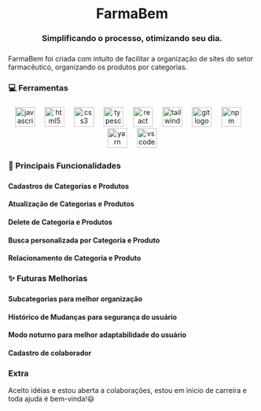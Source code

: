 <h1 align="center">FarmaBem</h1>

###

<h3 align="center"> Simplificando o processo, otimizando seu dia.</h3>

###

<p align="left">FarmaBem foi criada com intuito de facilitar a organização de sites do setor farmacêutico, organizando os produtos por categorias.</p>

###

<h3 align="left">💻 Ferramentas</h3>

###

<div align="center">
  <img src="https://cdn.jsdelivr.net/gh/devicons/devicon/icons/javascript/javascript-original.svg" height="40" alt="javascript logo"  />
  <img width="12" />
  <img src="https://cdn.jsdelivr.net/gh/devicons/devicon/icons/html5/html5-original.svg" height="40" alt="html5 logo"  />
  <img width="12" />
  <img src="https://cdn.jsdelivr.net/gh/devicons/devicon/icons/css3/css3-original.svg" height="40" alt="css3 logo"  />
  <img width="12" />
  <img src="https://cdn.jsdelivr.net/gh/devicons/devicon/icons/typescript/typescript-original.svg" height="40" alt="typescript logo"  />
  <img width="12" />
  <img src="https://cdn.jsdelivr.net/gh/devicons/devicon/icons/react/react-original.svg" height="40" alt="react logo"  />
  <img width="12" />
  <img src="https://cdn.jsdelivr.net/gh/devicons/devicon/icons/tailwindcss/tailwindcss-original-wordmark.svg" height="40" alt="tailwindcss logo"  />
  <img width="12" />
  <img src="https://cdn.jsdelivr.net/gh/devicons/devicon/icons/git/git-original.svg" height="40" alt="git logo"  />
  <img width="12" />
  <img src="https://cdn.jsdelivr.net/gh/devicons/devicon/icons/npm/npm-original-wordmark.svg" height="40" alt="npm logo"  />
  <img width="12" />
  <img src="https://cdn.jsdelivr.net/gh/devicons/devicon/icons/yarn/yarn-original.svg" height="40" alt="yarn logo"  />
  <img width="12" />
  <img src="https://cdn.jsdelivr.net/gh/devicons/devicon/icons/vscode/vscode-original.svg" height="40" alt="vscode logo"  />
</div>

###

<h3 align="left"> 🚀 Principais Funcionalidades </h3>

###

<div>
<p align="left">  <h4>Cadastros de Categorias e Produtos</h4> 
<h4>Atualização de Categorias e Produtos</h4> 
<h4>Delete de Categoria e Produtos</h4>
<h4>Busca personalizada por Categoria e Produto</h4>
<h4>Relacionamento de Categoria e Produto</h4> 
</p> 
</div>

###

<h3 align="left"> ✨ Futuras Melhorias </h3>

###

<p align="left"> 
  <h4>Subcategorias para melhor organização</h4> 
<h4> Histórico de Mudanças para segurança do usuário</h4> 
<h4> Modo noturno para melhor adaptabilidade do usuário </h4>
<h4>Cadastro de colaborador</h4>

</p>

<div> 
  <h3>Extra </h3>
  <p> Aceito idéias e estou aberta a colaborações, estou em inicio de carreira e toda ajuda é bem-vinda!😃 </p>
</div>

